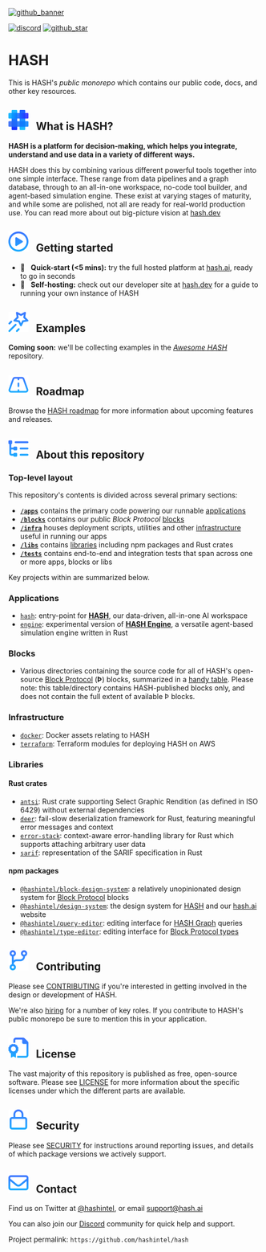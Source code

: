 [discord]: https://hash.ai/discord?utm_medium=organic&utm_source=github_readme_hash-repo_root
[hash.ai]: https://hash.ai?utm_medium=organic&utm_source=github_readme_hash-repo_root
[hash.dev]: https://hash.dev?utm_medium=organic&utm_source=github_readme_hash-repo_root
[hash]: https://hash.ai/platform/hash?utm_medium=organic&utm_source=github_readme_hash-repo_root
[hash engine]: https://hash.ai/platform/engine?utm_medium=organic&utm_source=github_readme_hash-repo_root
[hash roadmap]: https://hash.ai/roadmap?utm_medium=organic&utm_source=github_readme_hash-repo_root
[block protocol types]: https://blockprotocol.org/docs/types?utm_medium=organic&utm_source=github_readme_hash-repo_root
[hiring]: https://hash.ai/careers?utm_medium=organic&utm_source=github_readme_hash-repo_root

<!-- markdownlint-disable link-fragments -->

[awesome hash]: https://github.com/hashintel/awesome-hash
[block protocol]: https://github.com/blockprotocol/blockprotocol
[github_banner]: #hash
[github_star]: https://github.com/hashintel/hash#
[gh-what-is-hash]: #--what-is-hash
[gh-getting-started]: #--getting-started
[gh-examples]: #--examples
[gh-roadmap]: #--roadmap
[gh-repo-structure]: #--about-this-repository
[gh-contributing]: #--contributing
[gh-license]: #--license
[gh-security]: #--security
[gh-contact]: #--contact
[hash graph]: https://github.com/hashintel/hash/tree/main/apps/hash-graph#readme

[![github_banner](https://hash.ai/cdn-cgi/imagedelivery/EipKtqu98OotgfhvKf6Eew/ec83e48d-5a46-4c3f-a603-5d9fc43ff400/github)][github_banner]

[![discord](https://img.shields.io/discord/840573247803097118)][discord] [![github_star](https://img.shields.io/github/stars/hashintel/hash?label=Star%20on%20GitHub&style=social)][github_star]

# HASH

This is HASH's _public monorepo_ which contains our public code, docs, and other key resources.

## [![a](/.github/assets/gh_icon_what-is-hash_20px-base.svg)][gh-what-is-hash] &nbsp; What is HASH?

**HASH is a platform for decision-making, which helps you integrate, understand and use data in a variety of different ways.**

HASH does this by combining various different powerful tools together into one simple interface. These range from data pipelines and a graph database, through to an all-in-one workspace, no-code tool builder, and agent-based simulation engine. These exist at varying stages of maturity, and while some are polished, not all are ready for real-world production use. You can read more about out big-picture vision at [hash.dev]

## [![a](/.github/assets/gh_icon_getting-started_20px-base.svg)][gh-getting-started] &nbsp; Getting started

- 🚀 &nbsp; **Quick-start (<5 mins):** try the full hosted platform at [hash.ai], ready to go in seconds
- 🤖 &nbsp; **Self-hosting:** check out our developer site at [hash.dev] for a guide to running your own instance of HASH

## [![a](/.github/assets/gh_icon_examples_20px-base.svg)][gh-examples] &nbsp; Examples

**Coming soon:** we'll be collecting examples in the _[Awesome HASH]_ repository.

## [![a](/.github/assets/gh_icon_roadmap_20px-base.svg)][gh-roadmap] &nbsp; Roadmap

Browse the [HASH roadmap] for more information about upcoming features and releases.

## [![a](/.github/assets/gh_icon_repo-structure_20px-base.svg)][gh-repo-structure] &nbsp; About this repository

### Top-level layout

This repository's contents is divided across several primary sections:

- [**`/apps`**](/apps) contains the primary code powering our runnable [applications](#applications)
- [**`/blocks`**](/blocks) contains our public _Block Protocol_ [blocks](#blocks)
- [**`/infra`**](/infra) houses deployment scripts, utilities and other [infrastructure](#infrastructure) useful in running our apps
- [**`/libs`**](/libs) contains [libraries](#libraries) including npm packages and Rust crates
- [**`/tests`**](/tests) contains end-to-end and integration tests that span across one or more apps, blocks or libs

Key projects within are summarized below.

### Applications

- [`hash`](apps/hash): entry-point for **[HASH]**, our data-driven, all-in-one AI workspace
- [`engine`](apps/engine): experimental version of **[HASH Engine]**, a versatile agent-based simulation engine written in Rust

### Blocks

- Various directories containing the source code for all of HASH's open-source [Block Protocol] (**Þ**) blocks, summarized in a [handy table](https://github.com/hashintel/hash/tree/main/blocks#blocks). Please note: this table/directory contains HASH-published blocks only, and does not contain the full extent of available Þ blocks.

### Infrastructure

- [`docker`](infra/docker): Docker assets relating to HASH
- [`terraform`](infra/terraform): Terraform modules for deploying HASH on AWS

### Libraries

#### Rust crates

- [`antsi`](libs/antsi): Rust crate supporting Select Graphic Rendition (as defined in ISO 6429) without external dependencies
- [`deer`](libs/deer): fail-slow deserialization framework for Rust, featuring meaningful error messages and context
- [`error-stack`](libs/error-stack): context-aware error-handling library for Rust which supports attaching arbitrary user data
- [`sarif`](libs/sarif): representation of the SARIF specification in Rust

#### npm packages

- [`@hashintel/block-design-system`](libs/@hashintel/block-design-system): a relatively unopinionated design system for [Block Protocol] blocks
- [`@hashintel/design-system`](libs/@hashintel/design-system): the design system for [HASH] and our [hash.ai] website
- [`@hashintel/query-editor`](libs/@hashintel/query-editor): editing interface for [HASH Graph] queries
- [`@hashintel/type-editor`](libs/@hashintel/type-editor): editing interface for [Block Protocol types]

## [![a](/.github/assets/gh_icon_contributing_20px-base.svg)][gh-contributing] &nbsp; Contributing

Please see [CONTRIBUTING](.github/CONTRIBUTING.md) if you're interested in getting involved in the design or development of HASH.

We're also [hiring] for a number of key roles. If you contribute to HASH's public monorepo be sure to mention this in your application.

## [![a](/.github/assets/gh_icon_license_20px-base.svg)][gh-license] &nbsp; License

The vast majority of this repository is published as free, open-source software. Please see [LICENSE](LICENSE.md) for more information about the specific licenses under which the different parts are available.

## [![a](/.github/assets/gh_icon_security_20px-base.svg)][gh-security] &nbsp; Security

Please see [SECURITY](.github/SECURITY.md) for instructions around reporting issues, and details of which package versions we actively support.

## [![a](/.github/assets/gh_icon_contact_20px-base.svg)][gh-contact] &nbsp; Contact

Find us on Twitter at [@hashintel](https://twitter.com/hashintel), or email [support@hash.ai](mailto:support@hash.ai)

You can also join our [Discord] community for quick help and support.

Project permalink: `https://github.com/hashintel/hash`
